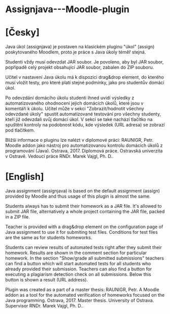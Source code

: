 # Assignjava---Moodle-plugin

# [Česky]

Java úkol (assignjava) je postaven na klasickém pluginu "úkol" (assign) poskytovaného Moodlem, proto je práce s Java úkoly téměř stejná.

Studenti vždy musí odevzdat JAR soubor. Je povoleno, aby byl JAR soubor, popřípadě celý projekt obsahující JAR soubor, zabalen do ZIP souboru.

Učitel v nastavení Java úkolu má k dispozici drag&drop element, do kterého musí vložit testy, pro které platí stejné podmínky, jako pro studentův domácí úkol.

Po odevzdání domácího úkolu studenti ihned uvidí výsledky z automatizovaného ohodnocení jejich domácích úkolů, které jsou v komentáři k úkolu. Učitel může v sekci "Zobrazit/hodnotit všechny odevzdané úkoly" spustit automatizované testování pro všechny studenty, kteří již odevzdali svůj domácí úkol. V sekci se také nachází tlačítko na spuštění kontroly na podobnost kódu, kde výsledek (URL adresa) se zobrazí pod tlačítkem.

Bližší informace o pluginu lze nalézt v diplomové práci:
RAUNIGR, Petr. Moodle addon jako nástroj pro automatizovanou kontrolu domácích úkolů z programování (Java). Ostrava, 2017. Diplomová práce. Ostravská univerzita v Ostravě. Vedoucí práce RNDr. Marek Vajgl, Ph. D..

# [English]

Java assignment (assignjava) is based on the default assignment (assign) provided by Moodle and thus usage of this plugin is almost the same.

Students always has to submit their homework as a JAR file. It's allowed to submit JAR file, alternatively a whole project containing the JAR file, packed in a ZIP file.

Teacher is provided with a drag&drop element on the configuration page of Java assignment to use it for submiting test files. Conditions for test files are the same as for students homeworks.

Students can review results of automated tests right after they submit their homework. Results are shown in the comment section for particular homework. In the section "Show/grade all submitted submissions" teachers can find a button which will start automated tests for all students who already provided their submission. Teachers can also find a button for executing a plagiarism detection check on all submissions. Below this button is shown a result (URL address).

Plugin was created as a part of a master thesis:
RAUNIGR, Petr. A Moodle addon as a tool for the automated verification of homeworks focused on the Java programming. Ostrava, 2017. Master thesis. University of Ostrava. Supervisor RNDr. Marek Vajgl, Ph. D..
